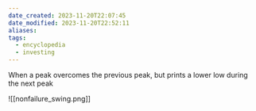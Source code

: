 ```yaml
---
date_created: 2023-11-20T22:07:45
date_modified: 2023-11-20T22:52:11
aliases: 
tags:
  - encyclopedia
  - investing
---
```

When a peak overcomes the previous peak, but prints a lower low during the next peak

![[nonfailure_swing.png]]